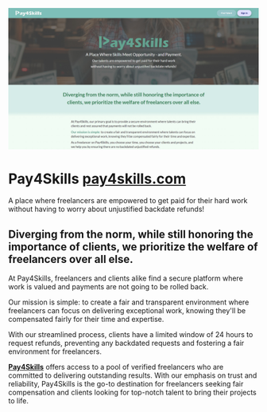 ![Pay4Skills](./pay4skills-site-teal.jpg)

# Pay4Skills [pay4skills.com](https://pay4skills.com/)

A place where freelancers are empowered to get paid for their hard work without having to worry about unjustified backdate refunds!

## Diverging from the norm, while still honoring the importance of clients, we prioritize the welfare of freelancers over all else.

At Pay4Skills, freelancers and clients alike find a secure platform where work is valued and payments are not going to be rolled back.

Our mission is simple: to create a fair and transparent environment where freelancers can focus on delivering exceptional work, knowing they'll be compensated fairly for their time and expertise.

With our streamlined process, clients have a limited window of 24 hours to request refunds, preventing any backdated requests and fostering a fair environment for freelancers.

**[Pay4Skills](https://pay4skills.com/)** offers access to a pool of verified freelancers who are committed to delivering outstanding results.
With our emphasis on trust and reliability, Pay4Skills is the go-to destination for freelancers seeking fair compensation and clients looking for top-notch talent to bring their projects to life.
